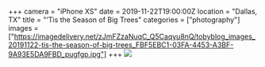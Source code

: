 +++
camera = "iPhone XS"
date = 2019-11-22T19:00:00Z
location = "Dallas, TX"
title = "‘Tis the Season of Big Trees"
categories = ["photography"]
images = ["https://imagedelivery.net/zJmFZzaNuqC_Q5Caqyu8nQ/tobyblog_images_20191122-tis-the-season-of-big-trees_FBF5EBC1-03FA-4453-A3BF-9A93E5DA9FBD_pugfgp.jpg"]
+++
![](https://imagedelivery.net/zJmFZzaNuqC_Q5Caqyu8nQ/tobyblog_images_20191122-tis-the-season-of-big-trees_FBF5EBC1-03FA-4453-A3BF-9A93E5DA9FBD_pugfgp.jpg/fit=scale-down,w=780,sharpen=1,f=auto,q=0.9,slow-connection-quality=0.3)
<!--more-->
